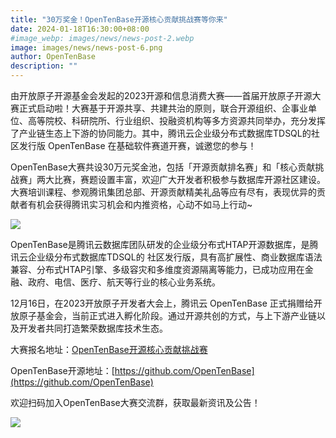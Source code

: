 ```yaml
---
title: "30万奖金！OpenTenBase开源核心贡献挑战赛等你来"
date: 2024-01-18T16:30:00+08:00
#image_webp: images/news/news-post-2.webp
image: images/news/news-post-6.png
author: OpenTenBase
description: ""
---
```


由开放原子开源基金会发起的2023开源和信息消费大赛——首届开放原子开源大赛正式启动啦！大赛基于开源共享、共建共治的原则，联合开源组织、企事业单位、高等院校、科研院所、行业组织、投融资机构等多方资源共同举办，充分发挥了产业链生态上下游的协同能力。其中，腾讯云企业级分布式数据库TDSQL的社区发行版 OpenTenBase 在基础软件赛道开赛，诚邀您的参与！

OpenTenBase大赛共设30万元奖金池，包括「开源贡献排名赛」和「核心贡献挑战赛」两大比赛，赛题设置丰富，欢迎广大开发者积极参与数据库开源社区建设。大赛培训课程、参观腾讯集团总部、开源贡献精美礼品等应有尽有，表现优异的贡献者有机会获得腾讯实习机会和内推资格，心动不如马上行动~

<img src=../images/news-post-6-01.png class="img-fluid" /><br/>

OpenTenBase是腾讯云数据库团队研发的企业级分布式HTAP开源数据库，是腾讯云企业级分布式数据库TDSQL的 社区发行版，具有高扩展性、商业数据库语法兼容、分布式HTAP引擎、多级容灾和多维度资源隔离等能力，已成功应用在金融、政府、电信、医疗、航天等行业的核心业务系统。

12月16日，在2023开放原子开发者大会上，腾讯云 OpenTenBase 正式捐赠给开放原子基金会，当前正式进入孵化阶段。通过开源共创的方式，与上下游产业链以及开发者共同打造繁荣数据库技术生态。

大赛报名地址：[OpenTenBase开源核心贡献挑战赛](https://competition.atomgit.com/competitionInfo?id=9b242992fb26092c6e7c291295dafd2f)

OpenTenBase开源地址：[https://github.com/OpenTenBase](https://github.com/OpenTenBase)

欢迎扫码加入OpenTenBase大赛交流群，获取最新资讯及公告！

<img src=../images/news-post-6-02.png class="img-fluid" /><br/>